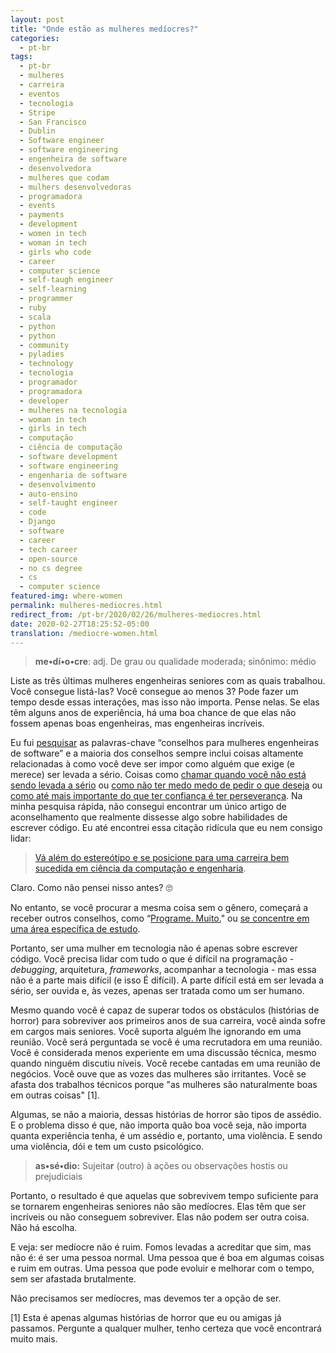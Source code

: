 ```yaml
---
layout: post
title: "Onde estão as mulheres medíocres?"
categories:
  - pt-br
tags:
  - pt-br
  - mulheres
  - carreira
  - eventos
  - tecnologia
  - Stripe
  - San Francisco
  - Dublin
  - Software engineer
  - software engineering
  - engenheira de software
  - desenvolvedora
  - mulheres que codam
  - mulhers desenvolvedoras
  - programadora
  - events
  - payments
  - development
  - women in tech
  - woman in tech
  - girls who code
  - career
  - computer science
  - self-taugh engineer
  - self-learning
  - programmer
  - ruby
  - scala
  - python
  - python
  - community 
  - pyladies
  - technology
  - tecnologia
  - programador
  - programadora
  - developer
  - mulheres na tecnologia
  - woman in tech
  - girls in tech
  - computação
  - ciência de computação
  - software development
  - software engineering
  - engenharia de software
  - desenvolvimento
  - auto-ensino
  - self-taught engineer
  - code
  - Django
  - software
  - career
  - tech career
  - open-source
  - no cs degree
  - cs
  - computer science
featured-img: where-women
permalink: mulheres-mediocres.html
redirect_from: /pt-br/2020/02/26/mulheres-mediocres.html
date: 2020-02-27T18:25:52-05:00
translation: /mediocre-women.html
---
```


> **me•dí•o•cre**: adj. De grau ou qualidade moderada; sinônimo: médio

Liste as três últimas mulheres engenheiras seniores com as quais trabalhou. Você consegue listá-las? Você consegue ao menos 3? Pode fazer um tempo desde essas interações, mas isso não importa. Pense nelas. Se elas têm alguns anos de experiência, há uma boa chance de que elas não fossem apenas boas engenheiras, mas engenheiras incríveis.


Eu fui [pesquisar](https://duckduckgo.com/) as palavras-chave “conselhos para mulheres engenheiras de software” e a maioria dos conselhos sempre inclui coisas altamente relacionadas à como você deve ser impor como alguém que exige (e merece) ser levada a sério. Coisas como [chamar quando você não está sendo levada a sério](https://www.ivanti.com/blog/the-challenges-of-being-a-woman-in-technology) ou [como não ter medo medo de pedir o que deseja](https://techbeacon.com/app-dev-testing/women-software-development-8-success-stories-5-tips-advancement) ou [como até mais importante do que ter confiança é ter perseverança](https://hackbrightacademy.com/blog/12-pieces-advice-female-software-engineers/). Na minha pesquisa rápida, não consegui encontrar um único artigo de aconselhamento que realmente dissesse algo sobre habilidades de escrever código. Eu até encontrei essa citação ridícula que eu nem consigo lidar:



> [Vá além do estereótipo e se posicione para uma carreira bem sucedida em ciência da computação e engenharia](https://techcrunch.com/2015/07/02/tips-for-being-a-successful-female-engineer-in-silicon-valley-and-beyond/).


Claro. Como não pensei nisso antes? 🙄

No entanto, se você procurar a mesma coisa sem o gênero, começará a receber outros conselhos, como “[Programe. Muito.](https://mashable.com/2015/08/19/software-engineer-career-advice/?europe=true)" ou [se concentre em uma área específica de estudo](https://www.codingdojo.com/blog/5-tips-aspiring-software-engineers).

Portanto, ser uma mulher em tecnologia não é apenas sobre escrever código. Você precisa lidar com tudo o que é difícil na programação - *debugging*, arquitetura, *frameworks*, acompanhar a tecnologia - mas essa não é a parte mais difícil (e isso É difícil). A parte difícil está em ser levada a sério, ser ouvida e, às vezes, apenas ser tratada como um ser humano.

Mesmo quando você é capaz de superar todos os obstáculos (histórias de horror) para sobreviver aos primeiros anos de sua carreira, você ainda sofre em cargos mais seniores. Você suporta alguém lhe ignorando em uma reunião. Você será perguntada se você é uma recrutadora em uma reunião. Você é considerada menos experiente em uma discussão técnica, mesmo quando ninguém discutiu níveis. Você recebe cantadas em uma reunião de negócios. Você ouve que as vozes das mulheres são irritantes. Você se afasta dos trabalhos técnicos porque "as mulheres são naturalmente boas em outras coisas" [1].

Algumas, se não a maioria, dessas histórias de horror são tipos de assédio. E o problema disso é que, não importa quão boa você seja, não importa quanta experiência tenha, é um assédio e, portanto, uma violência. E sendo uma violência, dói e tem um custo psicológico.

> **as•sé•dio:** Sujeita**r** (outro) à ações ou observações hostis ou prejudiciais

Portanto, o resultado é que aquelas que sobrevivem tempo suficiente para se tornarem engenheiras seniores não são medíocres. Elas têm que ser incríveis ou não conseguem sobreviver. Elas não podem ser outra coisa. Não há escolha.

E veja: ser medíocre não é ruim. Fomos levadas a acreditar que sim, mas não é: é ser uma pessoa normal. Uma pessoa que é boa em algumas coisas e ruim em outras. Uma pessoa que pode evoluir e melhorar com o tempo, sem ser afastada brutalmente.

Não precisamos ser medíocres, mas devemos ter a opção de ser.

[1] Esta é apenas algumas histórias de horror que eu ou amigas já passamos. Pergunte a qualquer mulher, tenho certeza que você encontrará muito mais.
